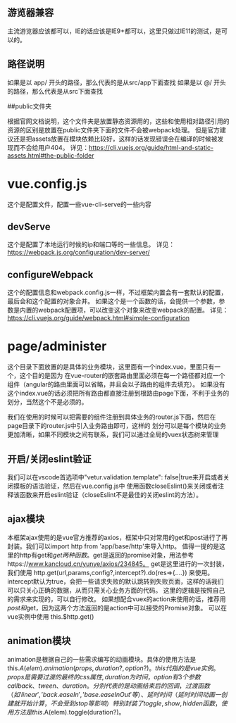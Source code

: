 ## 游览器兼容

主流游览器应该都可以，IE的话应该是IE9+都可以，这里只做过IE11的测试，是可以的。

## 路径说明

如果是以 app/ 开头的路径，那么代表的是从src/app下面查找
如果是以 @/ 开头的路径，那么代表是从src下面查找

##public文件夹


根据官网文档说明，这个文件夹是放置静态资源用的，这些和使用相对路径引用的资源的区别是放置在public文件夹下面的文件不会被webpack处理。
但是官方建议还是把assets放置在模块依赖比较好，这样的话发现错误会在编译的时候被发现而不会给用户404。
详见：https://cli.vuejs.org/guide/html-and-static-assets.html#the-public-folder

# vue.config.js

这个是配置文件，配置一些vue-cli-serve的一些内容

## devServe

这个是配置了本地运行时候的ip和端口等的一些信息。
详见：https://webpack.js.org/configuration/dev-server/

## configureWebpack

这个的配置信息和webpack.config.js一样，不过框架内置会有一套默认的配置，最后会和这个配置的对象合并。
如果这个是一个函数的话，会提供一个参数，参数是内置的webpack配置项，可以改变这个对象来改变webpack的配置。
详见：https://cli.vuejs.org/guide/webpack.html#simple-configuration

# page/administer

这个目录下面放置的是具体的业务模块，这里面有一个index.vue，里面只有一个<router-view></router-view>，这个目的是因为
在vue-router的嵌套路由里面必须在每一个路径都对应一个组件（angular的路由里面可以省略，并且会以子路由的组件去填充）。
如果没有这个index.vue的话必须把所有路由都直接注册到根路由page下面，不利于业务的划分，当然这个不是必须的。

我们在使用的时候可以把需要的组件注册到具体业务的router.js下面，然后在page目录下的router.js中引入业务路由即可，这样的
划分可以是每个模块的业务更加清晰，如果不同模块之间有联系，我们可以通过全局的vuex状态树来管理

## 开启/关闭eslint验证

我们可以在vscode首选项中"vetur.validation.template": false|true来开启或者关闭摸板的语法验证，然后在vue.config.js中
使用函数closeEslint()来关闭或者注释该函数来开启eslint验证（closeEslint不是最佳的关闭eslint的方法）。

## ajax模块

本框架ajax使用的是vue官方推荐的axios，框架中只对常用的get和post进行了再封装。我们可以import http from 'app/base/http'来导入http。
值得一提的是这里的http有get和$get两种函数。$get是返回的promise对象，用法参考https://www.kancloud.cn/yunye/axios/234845。
get是这里进行的一次封装，我们使用 http.get(url,params,config?,intercept?).do(res=>{....}) 来使用。
intercept默认为true，会把一些请求失败的默认跳转到失败页面，这样的话我们可以只关心正确的数据，从而只需关心业务方面的代码。
这里的逻辑是按照自己的需求来实现的，可以自行修改。
如果想配合vuex的action来使用的话，推荐用$post和$get，因为这两个方法返回的是action中可以接受的Promise对象。
可以在vue实例中使用 this.$http.get()

## animation模块

animation是根据自己的一些需求编写的动画模块。具体的使用方法是this.$A(elem).animation(props,duration?,option?)。
this代指的是vue实例。
props是需要过渡的最终的css属性,duration为时间，option有3个参数 callback、tween、duration。分别代表的是动画结束后
的回调，过渡函数（如'linear','back.easeIn','base.easeInOut'等）、延时时间（延时时间动画一创建就开始计算，不会受到stop等影响）
特别封装了toggle,show,hidden函数，使用方法是this.$A(elem).toggle(duration?)。
